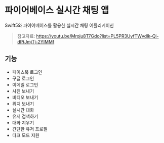 # 파이어베이스 실시간 채팅 앱

Swift5와 파이어베이스를 활용한 실시간 채팅 어플리케이션

> 참고자료: https://youtu.be/Mroju8T7Gdo?list=PL5PR3UyfTWvdlk-Qi-dPtJmjTj-2YIMMf

## 기능

-   페이스북 로그인
-   구글 로그인
-   이메일 로그인
-   사진 보내기
-   비디오 보내기
-   위치 보내기
-   실시간 대화
-   유저 검색하기
-   대화 지우기
-   간단한 유저 프로필
-   다크 모드 지원
